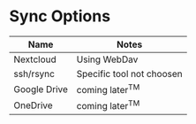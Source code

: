 # Sync Options
|Name|Notes|
|----|-----|
|Nextcloud|Using WebDav|
|ssh/rsync|Specific tool not choosen|
|Google Drive|coming later<sup>TM</sup>|
|OneDrive|coming later<sup>TM</sup>|